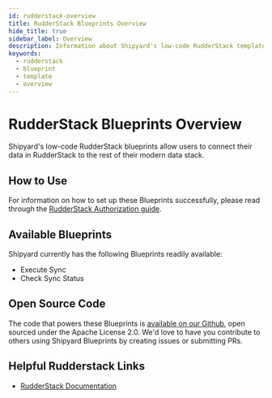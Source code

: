 ```yaml
---
id: rudderstack-overview
title: RudderStack Blueprints Overview
hide_title: true
sidebar_label: Overview
description: Information about Shipyard's low-code RudderStack templates.
keywords:
  - rudderstack
  - blueprint
  - template
  - overview
---
```


# RudderStack Blueprints Overview

Shipyard's low-code RudderStack blueprints allow users to connect their data in RudderStack to the rest of their modern data stack.

## How to Use
For information on how to set up these Blueprints successfully, please read through the [RudderStack Authorization guide](rudderstack-authorization.md).

## Available Blueprints
Shipyard currently has the following Blueprints readily available:
- Execute Sync
- Check Sync Status

## Open Source Code
The code that powers these Blueprints is [available on our Github](https://github.com/shipyardapp/rudderstack-blueprints), open sourced under the Apache License 2.0. We'd love to have you contribute to others using Shipyard Blueprints by creating issues or submitting PRs.

## Helpful Rudderstack Links
- [RudderStack Documentation](https://www.rudderstack.com/docs/dashboard-guides/overview/)  